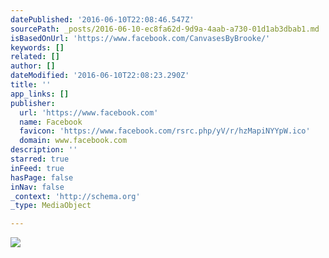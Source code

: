 ```yaml
---
datePublished: '2016-06-10T22:08:46.547Z'
sourcePath: _posts/2016-06-10-ec8fa62d-9d9a-4aab-a730-01d1ab3dbab1.md
isBasedOnUrl: 'https://www.facebook.com/CanvasesByBrooke/'
keywords: []
related: []
author: []
dateModified: '2016-06-10T22:08:23.290Z'
title: ''
app_links: []
publisher:
  url: 'https://www.facebook.com'
  name: Facebook
  favicon: 'https://www.facebook.com/rsrc.php/yV/r/hzMapiNYYpW.ico'
  domain: www.facebook.com
description: ''
starred: true
inFeed: true
hasPage: false
inNav: false
_context: 'http://schema.org'
_type: MediaObject

---
```

![](https://the-grid-user-content.s3-us-west-2.amazonaws.com/1180e5da-f02f-4e6e-8220-b9cf79afaaf1.jpg)
